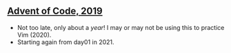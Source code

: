 ## [Advent of Code, 2019](https://adventofcode.com/2019)

- Not too late, only about a _year_! I may or may not be using this to practice Vim (2020).
- Starting again from day01 in 2021.
